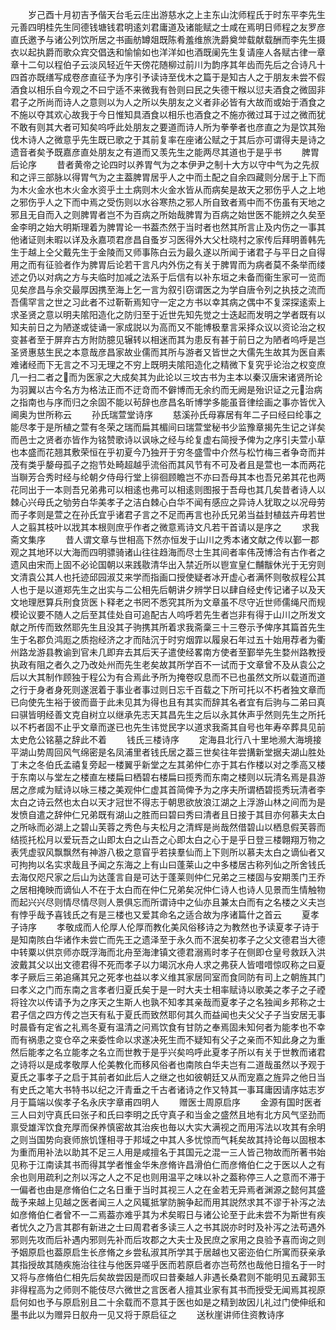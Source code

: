 <!-- { "loadSidebar": true } -->
　　岁己酉十月初吉予偕天台毛云庄出游慈水之上主东山沈师程氏于时东平李先生元善四明桂先生同德钱塘钱君明逺刘君庸道及诸能赋之士咸在焉明日师程之友罗彦直氏邀予与诸公列饮所居之书画舫罇爼既陈肴羞维旅洗爵奠斚载献载酬而李先生摄衣以起执爵而歌众宾交倡迭和愉愉如也洋洋如也酒既阑先生复请座人各赋古律一章章十二句以程伯子云淡风轻近午天傍花随柳过前川为韵序其年齿而先后之合诗凡十四首亦既缮写成卷彦直征予为序引予读诗至伐木之篇于是知古人之于朋友未尝不假酒食以相乐自今观之不曰宁适不来微我有咎则曰民之失德干糇以愆夫酒食之微固非君子之所尚而诗人之意则以为人之所以失朋友之义者非必皆有大故而或始于酒食之不施以夺其欢心故我于今日惟知具酒食以相乐也酒食之不施亦微过耳于过之微而犹不敢有则其大者可知矣呜呼此处朋友之要道而诗人所为拳拳者也彦直之为是饮其殆伐木诗人之微意乎先生既已歌之于其前复率在座诸公赋之于其后亦可谓得夫是诗之遗音者矣予既嘉彦直处朋友之有道而又羡先生之能两尽其道也于是乎书
　　脾胃后论序
　　昔者黄帝之论四时以养胃气为之本伊尹之制十大方以守中气为之先叔和之评三部脉以得胃气为之主葢脾胃居乎人之中而土配之自余四藏则分居于上下而为木火金水也木火金水资乎土土病则木火金水皆从而病矣是故天之邪伤乎人之上地之邪伤乎人之下而中焉之受伤则以水谷寒热之邪人所自致者焉中而不伤虽有天地之邪且无自而入之则脾胃者岂不为百病之所始哉脾胃为百病之始世医不能辨之久矣至金李明之始大明斯理着为脾胃论一书葢杰然于当时者也然其所言止及内伤之一事其他诸证则未暇以详及永嘉项君彦昌自蚤岁习医得外大父杜晓村之家传后拜明善韩先生于越上仝父戴先生于金陵而又师事陈白云为最久遂以所闻于诸君子与平日之自得用之而有征验者作为脾胃后论若干言凡内外伤之有关于脾胃而为病者莫不条举而缕述之仍以对病之方与夫临时加减之法系于后信有以补东垣之未备而衞生家可一览而见矣彦昌与余交最厚因携至海上乞一言为叙引窃谓医之为学自唐令列之执技之流而吾儒罕言之世之习此者不过靳靳焉知守一定之方书以幸其病之偶中不复深探逺索上求圣贤之意以明夫隂阳造化之防归至于近世先知先觉之士迭起而发明之学者既有以知夫前日之为陋遂或徒诵一家成説以为高而又不能博极羣言采择众议以资论治之权变甚者至于屏弃古方附防臆见辗转以相迷而其为患反有甚于前日之为陋者呜呼是岂圣贤惠慈生民之本意哉彦昌家故业儒而其所与游者又皆世之大儒先生故其为医自素难诸经而下无言之不习无理之不穷上既明夫隂阳造化之精微下复究乎论治之权变庶几一扫二者之而为医家之大成矣其为此论以三坟古书为主本以秦汉唐宋诸贤所论为羽翼以古今名方为格法正而不迂竒而不僻博而无余约而无阙是殆识证之元治病之指南也与序而归之余固不能以茍辞也彦昌名昕博学多能虽音律绘画之事亦皆优入阃奥为世所称云
　　孙氏瑞萱堂诗序
　　慈溪孙氏母寡居有年二子曰经曰纶事之能尽孝于是所植之萱有冬荣之瑞而扁其楣间曰瑞萱堂秘书少监豫章揭先生记之详矣而邑士之贤者亦皆作为铭赞歌诗以讽咏之经与纶复虚右简授予俾为之序引夫萱小草也本盛而花翘其敷荣恒在乎初夏今乃独开于穷冬盛雪中介然与松竹梅三者争竒而并茂有类乎嫠母孤子之抱节处畸超越乎流俗而其风节有不可及者且是萱也一本而两花当聨芳合秀时经与纶朝夕侍母行堂上徘徊顾瞻岂不亦曰吾母其本也吾兄弟其花也两花同出于一本则吾兄弟弗可以相逺也弗可以相逺则图报于吾母也其几矣昔者诗人以棘心兴母氏之劬劳白华美孝子之洁白棘心白华不闻有感应之异诗人犹取之以况母劳而子孝则是萱之在孙氏宜乎诸君子言之不足而再言也孙氏兄弟当益封植兹卉毋若世人之翦其枝叶以戕其本根则庶乎作者之微意焉诗文凡若干首请以是序之
　　求我斋文集序
　　昔人谓文章与世相高下然亦恒发于山川之秀本诸文献之传以鄞一郡观之其地环以大海而四明骠骑诸山往往趋海而尽士生其间者率伟茂博洽有古作者之遗风由宋而上固不必论国朝以来践敭清华出入禁近所以鬯宣皇仁黼黻休光于无穷则文清袁公其人也托迹邱园淑艾来学而指画口授使疑者冰开虚心者满怀则敬叔程公其人也于是以道郑先生之出实与二公相先后朝讲夕辨学日以肆自经史传记诸子以及天文地理厯算兵刑食货医卜释老之书罔不悉究其所为文章虽不尽守近世师儒绳尺而规模论议要不随人之后至其佳处自可追配古人呜呼若先生者岂非有得于山川之所发文献之所传而致然耶先生且没其子驹携其所着求我斋稾三十三卷示予俾序其篇首先生生于名郡负鸿厖之质抱经济之才而陆沉于时穷烟霏以履泉石年过五十始用荐者为衢州路龙游县教谕到官未几即弃去其后天子遣使经畧南方使者至鄞举先生婺州路教授执政有阻之者久之乃改处州而先生老矣故其所学百不一试而于文章曾不及从袁公之后以大其制作顾独于程公为有合焉此予所为掩卷叹息而不已也虽然文所以载道而道之行于身者身死则遂泯着于事业者事过则日忘千百载之下所可托以不朽者独文章而已向使先生裕于彼而啬于此未见其为得也且有其实而辞其名者宜有后驹与二弟曰真曰骐皆明经善文克自树立以继承先志天其昌先生之后以永其休声乎然则先生之所托以不朽者固不止乎文章而遂已也先生讳觉民字以道求我斋其自号也年寿卒葬具见前太史危公铭墓之辞此不着
　　钱氏三楼诗序
　　定海县北行八十里地濒大海境接平湖山势周回风气绵密是名凤浦里者钱氏居之葢三世矣往年尝搆新堂据夫湖山胜处丁未之冬伯氏孟禧复旁起一楼翼乎新堂之左其弟仲仁亦于其右作楼以对之季高又楼于东南以与堂左之楼直左楼扁曰栖碧右楼扁曰揽秀而东南之楼则以玩清名焉是县游居之彦咸为赋诗以咏三楼之美观仲仁虚其首简俾予为之序夫所谓栖碧揽秀玩清者李太白之诗云然也太白以天才冠世不得志于朝思欲放浪江湖之上浮游山林之间而为是发愤自遣之辞仲仁兄弟既有湖山之胜而曰碧曰秀曰清者且日接于其目亦何慕夫太白之所咏而必湖上之碧山芙蓉之秀色与夫松月之清辉是尚哉然借碧山以栖息假芙蓉而结揽托松月以爱玩吾之山即太白之山吾之心即太白之心于是乎日登三楼翺翔万物之表凭虚驭风飘飘然有神游八极之意窅乎若挟羣仙而上下则所以慕夫太白之谪仙者又可拘拘以名实求哉且予闻之东海之上有山曰蓬莱山之中多楼居古称列仙之所舍钱氏去海仅咫尺家之后山为达蓬言自是可达于蓬莱则仲仁兄弟之三楼固与安期羡门王乔之居相掩映而谪仙人不在于太白而在仲仁兄弟矣况仲仁诗人也诗人见景而生情触物而起兴兴尽则情尽情尽则人景俱忘而所谓诗中之仙亦且兼太白而有之名楼之义夫岂有悖乎哉予喜钱氏之有是三楼也又爱其命名之适合故为序诸篇什之首云
　　夏孝子诗序
　　孝敬成而人伦厚人伦厚而教化美风俗移诗之为教然也予读夏孝子诗于是知南陔白华诸作未尝亡而先王之遗泽至于永久而不泯矣初孝子之父文德君当大德中转粟以供京师亦既浮海而北舟至海津镇文德君溺焉时孝子在侧即仓皇号救跃入洪波戴其父以出文德君得不死而孝子以力竭沉水舟人求之弗获人皆唶唶惊叹称之曰夏孝子厥后三弟追痛其兄之死孝也益以孝义维其家居同室而食同防有司上之朝旌其门曰孝义之门而东南之言孝者归夏氏矣于是一时大夫士相率赋诗以歌美之孝子之子禋将铨次以传请予为之序天之生斯人也孰不知孝其亲哉而夏孝子之名独闻乡邦称之士君子信之四方传之岂天有私于夏氏而致然耶何其久而益闻也夫父父子子当安居无事时晨昏有定省之礼焉冬夏有温清之问焉饮食有甘防之奉焉固未知何者为能孝也不幸而有祸患之变仓卒之来委性命以求遂决死生而不疑知有父子之亲而不知此身之为重然后能孝之名立能孝之名立而世教于是乎兴矣呜呼此夏孝子所以有关于世教而诸君之诗将以是成孝敬厚人伦美教化而移风俗者也南陔白华夫岂有二道哉虽然以予观于夏氏之事孝子之启于其前者如此后人之继之也如彼朝廷又从而宠嘉之旌异之他日当有史氏之笔大书特书以纪之汗青垂之千古者诸诗之作又特其一事耳庸因请序姑志岁月于篇端以俟孝子名永庆字章甫四明人
　　赠医士周原启序
　　金源有国时医者三人曰刘守真氏曰张子和氏曰李明之氏守真子和当金之盛然且地有北方风气坚劲而禀受雄浑饮食充厚而保养慎密故其治疾也毎以大实大满视之而用泻法以攻其有余明之则当国势向衰师旅饥馑相寻于邦域之中其人多忧惊而气耗矣故其持论毎以固根本为重而用补法以助其不足三人用是咸擅名于其国元之混一三人皆己物故而所著书始见称于江南读其书而得其学者惟金华朱彦脩许昌滑伯仁而彦脩伯仁之于医以人之有余也则用疏利之剂以泻之人之不足也则用温平之味以补之葢称停三人之意而不滞于一偏者也由是彦脩伯仁之名日重于当时其视三人之在金若无异焉者渊源之懿何其盛哉予来越上见越之医者闻三人之风辄抵掌防腕争起而用其説然求其不谬于补泻之法如彦脩伯仁者曾不一二焉葢亦难乎其为术矣暇日与诸公论至于此未尝不为斯世有疾者忧久之乃言其郡有新进之士曰周君者多读三人之书其説亦时时及补泻之法苟遇外邪则先攻而后补遇内邪则先补而后攻郡之大夫士及民庶之家用之良验予喜而询之则予姻原启也葢原启生长彦脩之乡尝私淑其所学其于居越也又密迩伯仁所寓而获亲承其指授故其随疾施治往往与他医异嗟乎医而若原启者亦岂苟然也哉他日擅名于一时又将与彦脩伯仁相先后矣故尝因是而叹曰昔秦越人非遇长桑君则不能明见五藏郭玉非得程高为之师则不能伎尽六微世之言医者人擅其业家有其书而授受无闻焉其视原启何如也予与原启别且二十余载而不意其于医也如是之精到故因儿礼过门使伸纸和墨书此以为赠异日舣舟一见又将于原启征之
　　送秋崖讲师住资教诗序
